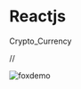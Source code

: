 # Reactjs

Crypto_Currency

// <!-- ![GitHub Logo](/frontEnd/assets/images/footerCards.png) -->

![foxdemo](https://github.com/foxdemo/foxdemo.github.io/blob/master/assets/images/avatar.png)
